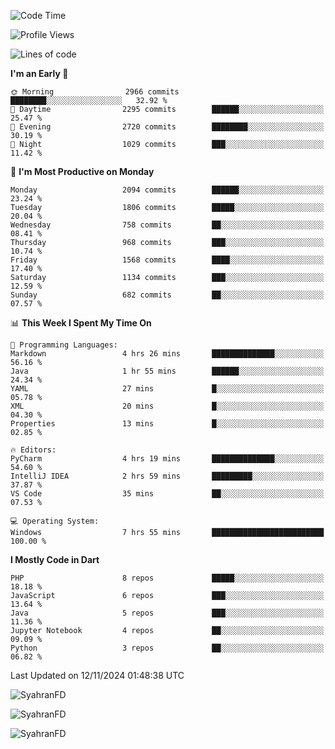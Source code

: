 <!--START_SECTION:waka-->
![Code Time](http://img.shields.io/badge/Code%20Time-488%20hrs%203%20mins-blue)

![Profile Views](http://img.shields.io/badge/Profile%20Views-0-blue)

![Lines of code](https://img.shields.io/badge/From%20Hello%20World%20I%27ve%20Written-3.7%20million%20lines%20of%20code-blue)

**I'm an Early 🐤** 

```text
🌞 Morning                2966 commits        ████████░░░░░░░░░░░░░░░░░   32.92 % 
🌆 Daytime                2295 commits        ██████░░░░░░░░░░░░░░░░░░░   25.47 % 
🌃 Evening                2720 commits        ████████░░░░░░░░░░░░░░░░░   30.19 % 
🌙 Night                  1029 commits        ███░░░░░░░░░░░░░░░░░░░░░░   11.42 % 
```
📅 **I'm Most Productive on Monday** 

```text
Monday                   2094 commits        ██████░░░░░░░░░░░░░░░░░░░   23.24 % 
Tuesday                  1806 commits        █████░░░░░░░░░░░░░░░░░░░░   20.04 % 
Wednesday                758 commits         ██░░░░░░░░░░░░░░░░░░░░░░░   08.41 % 
Thursday                 968 commits         ███░░░░░░░░░░░░░░░░░░░░░░   10.74 % 
Friday                   1568 commits        ████░░░░░░░░░░░░░░░░░░░░░   17.40 % 
Saturday                 1134 commits        ███░░░░░░░░░░░░░░░░░░░░░░   12.59 % 
Sunday                   682 commits         ██░░░░░░░░░░░░░░░░░░░░░░░   07.57 % 
```


📊 **This Week I Spent My Time On** 

```text
💬 Programming Languages: 
Markdown                 4 hrs 26 mins       ██████████████░░░░░░░░░░░   56.16 % 
Java                     1 hr 55 mins        ██████░░░░░░░░░░░░░░░░░░░   24.34 % 
YAML                     27 mins             █░░░░░░░░░░░░░░░░░░░░░░░░   05.78 % 
XML                      20 mins             █░░░░░░░░░░░░░░░░░░░░░░░░   04.30 % 
Properties               13 mins             █░░░░░░░░░░░░░░░░░░░░░░░░   02.85 % 

🔥 Editors: 
PyCharm                  4 hrs 19 mins       ██████████████░░░░░░░░░░░   54.60 % 
IntelliJ IDEA            2 hrs 59 mins       █████████░░░░░░░░░░░░░░░░   37.87 % 
VS Code                  35 mins             ██░░░░░░░░░░░░░░░░░░░░░░░   07.53 % 

💻 Operating System: 
Windows                  7 hrs 55 mins       █████████████████████████   100.00 % 
```

**I Mostly Code in Dart** 

```text
PHP                      8 repos             █████░░░░░░░░░░░░░░░░░░░░   18.18 % 
JavaScript               6 repos             ███░░░░░░░░░░░░░░░░░░░░░░   13.64 % 
Java                     5 repos             ███░░░░░░░░░░░░░░░░░░░░░░   11.36 % 
Jupyter Notebook         4 repos             ██░░░░░░░░░░░░░░░░░░░░░░░   09.09 % 
Python                   3 repos             ██░░░░░░░░░░░░░░░░░░░░░░░   06.82 % 
```




 Last Updated on 12/11/2024 01:48:38 UTC
<!--END_SECTION:waka-->

<p align="left">
  <img src="https://github-readme-stats.vercel.app/api/top-langs?username=SyahranFD&layout=donut&hide=C%2B%2B,CMake,css&show_icons=true&locale=en&&theme=blueberry" alt="SyahranFD" />
</p>

<p align="left">
  <img src="https://github-readme-stats.vercel.app/api?username=SyahranFD&show_icons=true&locale=en&theme=blueberry" alt="SyahranFD" />
</p>

<p align="left">
  <img src="https://streak-stats.demolab.com/?user=SyahranFD&theme=blueberry" alt="SyahranFD"/>
</p>
